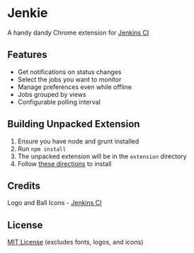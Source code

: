 Jenkie
======
A handy dandy Chrome extension for [Jenkins CI][Jenkins]

Features
--------
- Get notifications on status changes
- Select the jobs you want to monitor
- Manage preferences even while offline
- Jobs grouped by views
- Configurable polling interval

Building Unpacked Extension
---------------------------
1. Ensure you have node and grunt installed
2. Run ```npm install```
3. The unpacked extension will be in the ```extension``` directory
4. Follow [these directions](https://developer.chrome.com/extensions/getstarted#unpacked) to install

Credits
-------
Logo and Ball Icons - [Jenkins CI][Jenkins]

License
-------
[MIT License](http://opensource.org/licenses/mit-license.html) (excludes fonts, logos, and icons)


[Jenkins]: http://jenkins-ci.org/